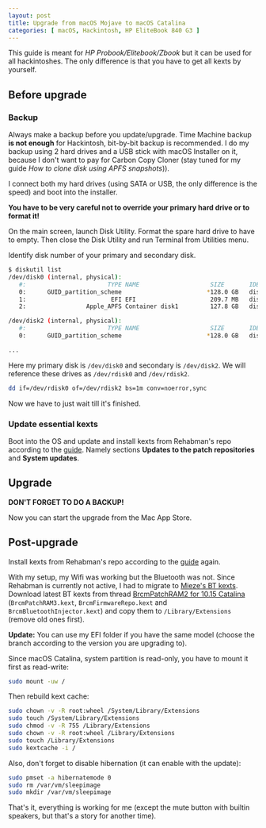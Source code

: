```yaml
---
layout: post
title: Upgrade from macOS Mojave to macOS Catalina
categories: [ macOS, Hackintosh, HP EliteBook 840 G3 ]
---
```


This guide is meant for _HP Probook/Elitebook/Zbook_ but it can be used for all hackintoshes. The only difference is that you have to get all kexts by yourself.

## Before upgrade

### Backup

Always make a backup before you update/upgrade. Time Machine backup **is not enough** for Hackintosh, bit-by-bit backup is recommended. I do my backup using 2 hard drives and a USB stick with macOS Installer on it, because I don't want to pay for Carbon Copy Cloner (stay tuned for my guide _How to clone disk using APFS snapshots_)).

I connect both my hard drives (using SATA or USB, the only difference is the speed) and boot into the installer.

**You have to be very careful not to override your primary hard drive or to format it!**

On the main screen, launch Disk Utility. Format the spare hard drive to have to empty. Then close the Disk Utility and run Terminal from Utilities menu.

Identify disk number of your primary and secondary disk.

```bash
$ diskutil list
/dev/disk0 (internal, physical):
   #:                       TYPE NAME                    SIZE       IDENTIFIER
   0:      GUID_partition_scheme                        *128.0 GB   disk0
   1:                        EFI EFI                     209.7 MB   disk0s1
   2:                 Apple_APFS Container disk1         127.8 GB   disk0s2

/dev/disk2 (internal, physical):
   #:                       TYPE NAME                    SIZE       IDENTIFIER
   0:      GUID_partition_scheme                        *128.0 GB   disk2

...
```

Here my primary disk is `/dev/disk0` and secondary is `/dev/disk2`. We will reference these drives as `/dev/rdisk0` and `/dev/rdisk2`.

```bash
dd if=/dev/rdisk0 of=/dev/rdisk2 bs=1m conv=noerror,sync
```

Now we have to just wait till it's finished.

### Update essential kexts

Boot into the OS and update and install kexts from Rehabman's repo according to the [guide](https://www.tonymacx86.com/threads/guide-hp-probook-elitebook-zbook-using-clover-uefi-hotpatch.261719/). Namely sections **Updates to the patch repositories** and **System updates**.

## Upgrade

**DON'T FORGET TO DO A BACKUP!**

Now you can start the upgrade from the Mac App Store.

## Post-upgrade

Install kexts from Rehabman's repo according to the [guide](https://www.tonymacx86.com/threads/guide-hp-probook-elitebook-zbook-using-clover-uefi-hotpatch.261719/) again.

With my setup, my Wifi was working but the Bluetooth was not. Since Rehabman is currently not active, I had to migrate to [Mieze's BT kexts](https://github.com/Mieze/OS-X-BrcmPatchRAM-Catalina). Download latest BT kexts from thread [BrcmPatchRAM2 for 10.15 Catalina](https://www.insanelymac.com/forum/topic/339175-brcmpatchram2-for-1015-catalina-broadcom-bluetooth-firmware-upload/?page=6) (`BrcmPatchRAM3.kext`, `BrcmFirmwareRepo.kext` and `BrcmBluetoothInjector.kext`) and copy them to `/Library/Extensions` (remove old ones first).

**Update:** You can use my EFI folder if you have the same model (choose the branch according to the version you are upgrading to).

Since macOS Catalina, system partition is read-only, you have to mount it first as read-write:

```bash
sudo mount -uw /
```

Then rebuild kext cache:

```bash
sudo chown -v -R root:wheel /System/Library/Extensions
sudo touch /System/Library/Extensions
sudo chmod -v -R 755 /Library/Extensions
sudo chown -v -R root:wheel /Library/Extensions
sudo touch /Library/Extensions
sudo kextcache -i /
```

Also, don't forget to disable hibernation (it can enable with the update):

```bash
sudo pmset -a hibernatemode 0
sudo rm /var/vm/sleepimage
sudo mkdir /var/vm/sleepimage
```

That's it, everything is working for me (except the mute button with builtin speakers, but that's a story for another time).
